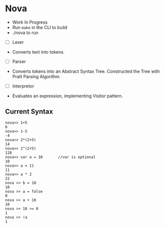 # Nova

- Work In Progress
- Run `make` in the CLI to build
- ./nova to run

- [ ] Lexer
- Converts text into tokens.
- [ ] Parser
- Converts tokens into an Abstract Syntax Tree. Constructed the Tree with Pratt Parsing Algorithm
- [ ] Interpretor
- Evaluates an expression, implementing Visitor pattern.

## Current Syntax
```
nova>> 1+5
6
nova>> 1-5
-4
nova>> 2*(2+5)
14
nova>> 2^(2+5)
128
nova>> var a = 10       //var is optional
10
nova>> a = 11
11
nova>> a * 2
22
nova >> b = 10
10
nova >> a = false
0
nova >> a + 10
10
nova >> 10 >= 0
1
nova >> !a
1
```
